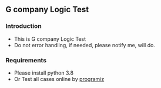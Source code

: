 ## G company Logic Test

### Introduction
 * This is G company Logic Test
 * Do not error handling, if needed, please notify me, will do.

### Requirements
 * Please install python 3.8
 * Or Test all cases online by [programiz](https://www.programiz.com/python-programming/online-compiler/)
